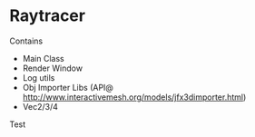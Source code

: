 # Raytracer

Contains
- Main Class
- Render Window
- Log utils
- Obj Importer Libs (API@ http://www.interactivemesh.org/models/jfx3dimporter.html)
- Vec2/3/4

Test